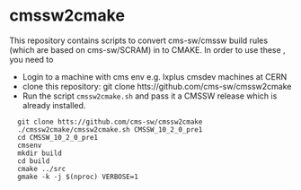 # cmssw2cmake
This repository contains scripts to convert cms-sw/cmssw build rules (which are based on cms-sw/SCRAM) in to CMAKE. In order to use these , you need to
- Login to a machine with cms env e.g. lxplus  cmsdev machines at CERN
- clone this repository: git clone htts://github.com/cms-sw/cmssw2cmake
- Run the script `cmssw2cmake.sh` and pass it a CMSSW release which is already installed.
```
  git clone htts://github.com/cms-sw/cmssw2cmake
  ./cmssw2cmake/cmssw2cmake.sh CMSSW_10_2_0_pre1
  cd CMSSW_10_2_0_pre1
  cmsenv
  mkdir build
  cd build
  cmake ../src
  gmake -k -j $(nproc) VERBOSE=1
```
